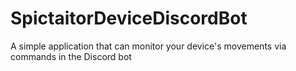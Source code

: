 # SpictaitorDeviceDiscordBot
A simple application that can monitor your device's movements via commands in the Discord bot
